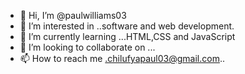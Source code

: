 - 👋 Hi, I’m @paulwilliams03
- 👀 I’m interested in ..software and web development.
- 🌱 I’m currently learning ...HTML,CSS and JavaScript
- 💞️ I’m looking to collaborate on ...
- 📫 How to reach me .chilufyapaul03@gmail.com..

<!---
paulwilliams03/paulwilliams03 is a ✨ special ✨ repository because its `README.md` (this file) appears on your GitHub profile.
You can click the Preview link to take a look at your changes.
--->
